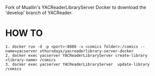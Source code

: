 Fork of Muallin's YACReaderLibraryServer Docker to download the 'develop' branch of YACReader. 

HOW TO
===
```
1. docker run -d -p <port>:8080 -v <comics folder>:/comics --name=yacserver xthursdayx/yacreaderlibrary-server-docker
2. docker exec yacserver YACReaderLibraryServer create-library <library-name> /comics
3. docker exec yacserver YACReaderLibraryServer  update-library /comics
```
